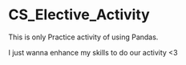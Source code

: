 # CS_Elective_Activity
This is only Practice activity of using Pandas.

I just wanna enhance my skills to do our activity <3 
